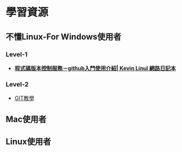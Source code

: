 # 學習資源

## 不懂Linux-For Windows使用者

### Level-1

* [**程式碼版本控制服務－github入門使用介紹\| Kevin Linul 網路日記本**](http://blog.kevinlinul.idv.tw/?p=369)

### Level-2

* [GIT教學](https://kingofamani.gitbooks.io/git-teach/content/)

## Mac使用者

## Linux使用者

